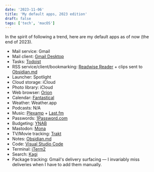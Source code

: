 ```yaml
---
date: '2023-11-06'
title: 'My default apps, 2023 edition'
draft: false
tags: ['tech', 'macOS']
---
```


In the spirit of following a trend, here are my default apps as of now (the end of 2023).<!-- excerpt -->

- Mail service: Gmail
- Mail client: [Gmail Desktop](https://github.com/timche/gmail-desktop)
- Tasks: [Todoist](https://todoist.com)
- RSS service/client/bookmarking: [Readwise Reader](https://readwise.io/read) + clips sent to [Obsidian.md](https://obsidian.md)
- Launcher: Spotlight
- Cloud storage: iCloud
- Photo library: iCloud
- Web browser: [Orion](https://kagi.com/orion/)
- Calendar: [Fantastical](https://flexibits.com/fantastical)
- Weather: Weather.app
- Podcasts: N/A
- Music: [Plexamp](https://www.plex.tv/plexamp/) + [Last.fm](https://last.fm)
- Passwords: [1Password.com](https://1password.com)
- Budgeting: [YNAB](https://ynab.com)
- Mastodon: [Mona](https://mastodon.social/@MonaApp)
- TV/Movie tracking: [Trakt](https://trakt.tv)
- Notes: [Obsidian.md](https://obsidian.md)
- Code: [Visual Studio Code](https://code.visualstudio.com)
- Terminal: [iTerm2](https://iterm2.com)
- Search: [Kagi](https://kagi.com)
- Package tracking: Gmail's delivery surfacing — I invariably miss deliveries when I have to add them manually.
